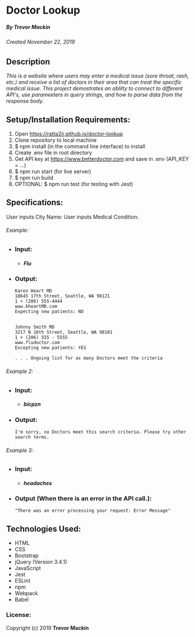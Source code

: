 # Doctor Lookup
##### By Trevor Mackin
###### Created November 22, 2019

## Description

_This is a website where users may enter a medical issue (sore throat, rash, etc.)  and receive a list of doctors in their area that can treat the specific medical issue. This project demostrates an ablilty to connect to different API's, use parameeters in query strings, and how to parse data from the response body._

## Setup/Installation Requirements:

1. Open https://ratta2ii.github.io/doctor-lookup
2. Clone repository to local machine
3. $ npm install  (in the command line interface) to install
4. Create .env file in root directory
5. Get API key at https://www.betterdoctor.com and save in .env (API_KEY = ...)
6. $ npm run start (for live server)
7. $ npm run build
8. OPTIONAL:  $ npm run test (for testing with Jest)


## Specifications:

User inputs City Name:
User inputs Medical Condition:
###### Example:

* ### Input:  
    * ##### Flu
* ### Output:


      Karen Heart MD
      18645 17th Street, Seattle, WA 98121
      1 + (206) 555-4444
      www.kheartMD.com
      Expecting new patients: NO


      Johnny Smith MD
      3217 N 16th Street, Seattle, WA 98101
      1 + (206) 555 - 5555
      www.fludoctor.com
      Excepting new patients: YES

      . . . Ongoing list for as many Doctors meet the criteria


 ###### Example 2:   
* ### Input:  
    * ##### bicpzn
* ### Output:


      I'm sorry, no Doctors meet this search criteria. Please try other search terms.


 ###### Example 3:

* ### Input:  
    * ##### headaches
* ### Output (When there is an error in the API call.):


      "There was an error processing your request: Error Message"

## Technologies Used:

* HTML
* CSS
* Bootstrap
* jQuery (Version 3.4.1)
* JavaScript
* Jest
* ESLint
* npm
* Webpack
* Babel

### License:

Copyright (c) 2019 **Trevor Mackin**
